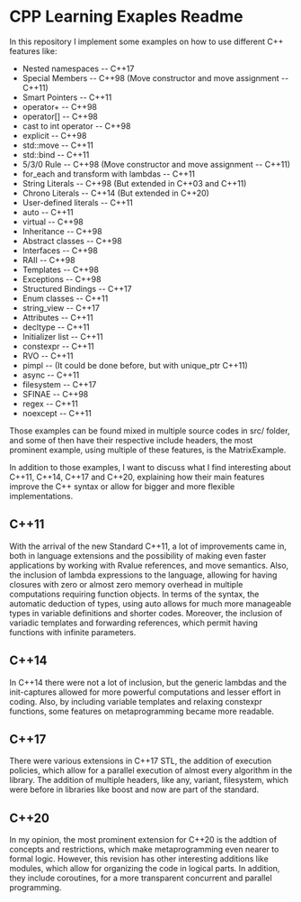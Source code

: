 # CPP Learning Exaples Readme

In this repository I implement some examples on how to use different C++ features like:

 - Nested namespaces -- C++17
 - Special Members -- C++98 (Move constructor and move assignment -- C++11)
 - Smart Pointers -- C++11 
 - operator+ -- C++98
 - operator[] -- C++98
 - cast to int operator -- C++98
 - explicit -- C++98
 - std::move -- C++11
 - std::bind -- C++11
 - 5/3/0 Rule -- C++98 (Move constructor and move assignment -- C++11)
 - for_each and transform with lambdas -- C++11
 - String Literals -- C++98 (But extended in C++03 and C++11)
 - Chrono Literals -- C++14 (But extended in C++20)
 - User-defined literals -- C++11
 - auto -- C++11
 - virtual -- C++98
 - Inheritance -- C++98
 - Abstract classes -- C++98
 - Interfaces -- C++98
 - RAII -- C++98
 - Templates -- C++98
 - Exceptions -- C++98
 - Structured Bindings -- C++17
 - Enum classes -- C++11
 - string_view -- C++17
 - Attributes -- C++11
 - decltype -- C++11
 - Initializer list -- C++11
 - constexpr -- C++11
 - RVO -- C++11
 - pimpl -- (It could be done before, but with unique_ptr C++11)
 - async -- C++11
 - filesystem -- C++17
 - SFINAE -- C++98
 - regex -- C++11
 - noexcept -- C++11

Those examples can be found mixed in multiple source codes in src/ folder, and some of then have their respective include headers, the most prominent example, using multiple of these features, is the MatrixExample.

In addition to those examples, I want to discuss what I find interesting about C++11, C++14, C++17 and C++20, explaining how their main features improve the C++ syntax or allow for bigger and more flexible implementations.

## C++11

With the arrival of the new Standard C++11, a lot of improvements came in, both in language extensions and the possibility of making even faster applications by working with Rvalue references, and move semantics. Also, the inclusion of lambda expressions to the language, allowing for having closures with zero or almost zero memory overhead in multiple computations requiring function objects. In terms of the syntax, the automatic deduction of types, using auto allows for much more manageable types in variable definitions and shorter codes. Moreover, the inclusion of variadic templates and forwarding references, which permit having functions with infinite parameters.

## C++14

In C++14 there were not a lot of inclusion, but the generic lambdas and the init-captures allowed for more powerful computations and lesser effort in coding. Also, by including variable templates and relaxing constexpr functions, some features on metaprogramming became more readable.

## C++17

There were various extensions in C++17 STL, the addition of execution policies, which allow for a parallel execution of almost every algorithm in the library. The addition of multiple headers, like any, variant, filesystem, which were before in libraries like boost and now are part of the standard.

## C++20

In my opinion, the most prominent extension for C++20 is the addtion of concepts and restrictions, which make metaprogramming even nearer to formal logic. However, this revision has other interesting additions like modules, which allow for organizing the code in logical parts. In addition, they include coroutines, for a more transparent concurrent and parallel programming.